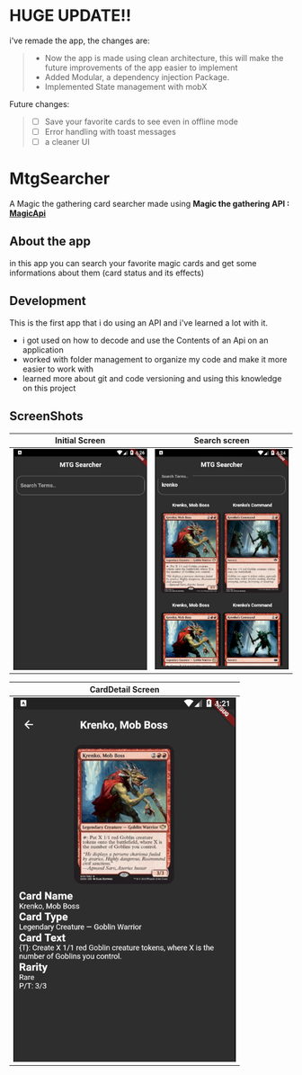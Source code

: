 # HUGE UPDATE!!
i've remade the app, the changes are:
> * Now the app is made using clean architecture, this will make the future improvements of the app easier to implement
> * Added Modular, a dependency injection Package.
> * Implemented State management with mobX

Future changes:
> - [ ] Save your favorite cards to see even in offline mode
> - [ ] Error handling with toast messages
> - [ ] a cleaner UI 

# MtgSearcher
A Magic the gathering card searcher made using **Magic the gathering API : [MagicApi](https://docs.magicthegathering.io/)** 


## About the app
in this app you can search your favorite magic cards and get some informations about them (card status and its effects)

## Development
This is the first app that i do using an API and i've learned a lot with it.

* i got used on how to decode and use the Contents of an Api on an application 
* worked with folder management to organize my code and make it more easier to work with
* learned more about git and code versioning and using this knowledge on this project

## ScreenShots
Initial Screen         |  Search screen
:-------------------------:|:-------------------------:
![Tela inicial](https://github.com/Jaofranca/MtgSearcher/blob/master/AppImages/1.PNG) |  ![Procurar Cartas](https://github.com/Jaofranca/MtgSearcher/blob/master/AppImages/2.PNG)

CardDetail Screen        |  
:-------------------------:|
![Tela do jogo](https://github.com/Jaofranca/MtgSearcher/blob/master/AppImages/3.PNG)  |

